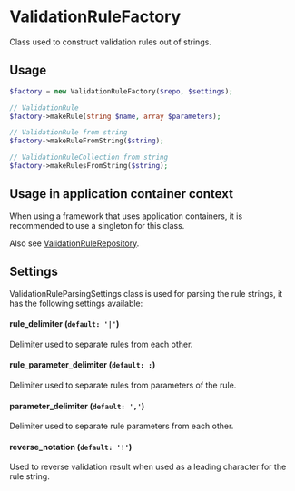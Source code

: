 # ValidationRuleFactory

Class used to construct validation rules out of strings.

## Usage
```php
$factory = new ValidationRuleFactory($repo, $settings);

// ValidationRule 
$factory->makeRule(string $name, array $parameters);

// ValidationRule from string
$factory->makeRuleFromString($string);

// ValidationRuleCollection from string
$factory->makeRulesFromString($string);
```


## Usage in application container context

When using a framework that uses application containers, it is recommended to use a singleton for this class.

Also see [ValidationRuleRepository]('./ValidationRuleRepository.md').

## Settings

ValidationRuleParsingSettings class is used for parsing the rule strings, it
has the following settings available:

#### rule_delimiter (`default: '|'`)

Delimiter used to separate rules from each other.

#### rule_parameter_delimiter (`default: :`)

Delimiter used to separate rules from parameters of the rule.

#### parameter_delimiter (`default: ','`)

Delimiter used to separate rule parameters from each other.
 
#### reverse_notation (`default: '!'`)

Used to reverse validation result when used as a leading character for the rule string.
